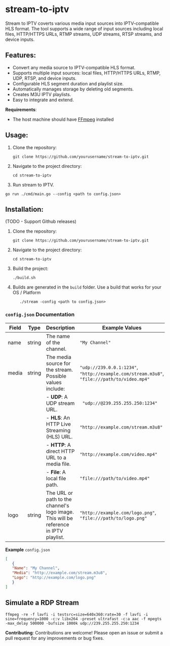 # stream-to-iptv
Stream to IPTV coverts various media input sources into IPTV-compatible HLS format. The tool supports a wide range of input sources including local files, HTTP/HTTPS URLs, RTMP streams, UDP streams, RTSP streams, and device inputs.

## Features:
- Convert any media source to IPTV-compatible HLS format.
- Supports multiple input sources: local files, HTTP/HTTPS URLs, RTMP, UDP, RTSP, and device inputs.
- Configurable HLS segment duration and playlist size.
- Automatically manages storage by deleting old segments.
- Creates M3U IPTV playlists.
- Easy to integrate and extend.

**Requirements**:
- The host machine should have [FFmpeg](https://www.ffmpeg.org/download.html) installed
 
## Usage:
1. Clone the repository:
   ```shell
   git clone https://github.com/yourusername/stream-to-iptv.git
   ```
2. Navigate to the project directory:
   ```shell
   cd stream-to-iptv
   ```
3. Run stream to IPTV.
  ```shell
  go run ./cmd/main.go --config <path to config.json>
  ```

## Installation: 
(TODO - Support Github releases)
1. Clone the repository:
   ```shell
   git clone https://github.com/yourusername/stream-to-iptv.git
   ```
2. Navigate to the project directory:
   ```shell
   cd stream-to-iptv
   ```
3. Build the project:
   ```shell
   ./build.sh
   ```
4. Builds are generated in the `build` folder. Use a build that works for your OS / Platform
   ```shell
      ./stream -config <path to config.json>
   ```


### `config.json` Documentation

| Field  | Type   | Description                                                                 | Example Values                                                                 |
|--------|--------|-----------------------------------------------------------------------------|--------------------------------------------------------------------------------|
| name   | string | The name of the channel.                                                    | `"My Channel"`                                                                 |
| media  | string | The media source for the stream. Possible values include:                   | `"udp://239.0.0.1:1234"`, `"http://example.com/stream.m3u8"`, `"file:///path/to/video.mp4"` |
|        |        | - **UDP**: A UDP stream URL.                                                | ` "udp://@239.255.255.250:1234"`                                                       |
|        |        | - **HLS**: An HTTP Live Streaming (HLS) URL.                                | `"http://example.com/stream.m3u8"`                                             |
|        |        | - **HTTP**: A direct HTTP URL to a media file.                              | `"http://example.com/video.mp4"`                                               |
|        |        | - **File**: A local file path.                                              | `"file:///path/to/video.mp4"`                                                  |
| logo   | string | The URL or path to the channel's logo image. This will be reference in IPTV playlist.                                | `"http://example.com/logo.png"`, `"file:///path/to/logo.png"`                  |

**Example** `config.json`

```json
[
   {
   "Name": "My Channel",
   "Media": "http://example.com/stream.m3u8",
   "Logo": "http://example.com/logo.png"
   }
]
```

## Simulate a RDP Stream
```shell
ffmpeg -re -f lavfi -i testsrc=size=640x360:rate=30 -f lavfi -i sine=frequency=1000 -c:v libx264 -preset ultrafast -c:a aac -f mpegts -max_delay 500000 -bufsize 1000k udp://239.255.255.250:1234
```

**Contributing**:
Contributions are welcome! Please open an issue or submit a pull request for any improvements or bug fixes.
